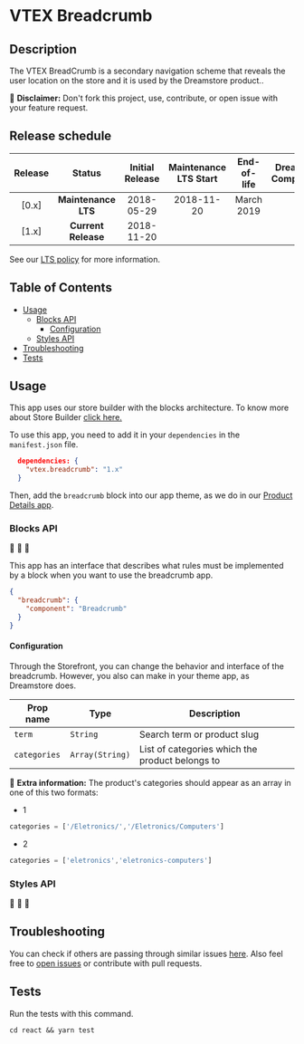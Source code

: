 # VTEX Breadcrumb

## Description
The VTEX BreadCrumb is a secondary navigation scheme that reveals the user location on the store and it is used by the Dreamstore product..

:loudspeaker: **Disclaimer:** Don't fork this project, use, contribute, or open issue with your feature request.

## Release schedule
| Release  | Status              | Initial Release | Maintenance LTS Start | End-of-life | Dreamstore Compatibility
| :--:     | :---:               |  :---:          | :---:                 | :---:       | :---: 
| [0.x]    | **Maintenance LTS** |  2018-05-29     | 2018-11-20            | March 2019  | 1.x
| [1.x]    | **Current Release** |  2018-11-20     |                       |             | 2.x

See our [LTS policy](https://github.com/vtex-apps/awesome-io#lts-policy) for more information.

## Table of Contents
- [Usage](#usage)
  - [Blocks API](#blocks-api)
    - [Configuration](#configuration)
  - [Styles API](#styles-api)
- [Troubleshooting](#troubleshooting)
- [Tests](#tests)

## Usage

This app uses our store builder with the blocks architecture. To know more about Store Builder [click here.](https://help.vtex.com/en/tutorial/understanding-storebuilder-and-stylesbuilder#structuring-and-configuring-our-store-with-object-object)

To use this app, you need to add it in your `dependencies` in the `manifest.json` file.

```json
  dependencies: {
    "vtex.breadcrumb": "1.x"
  }
```

Then, add the `breadcrumb` block into our app theme, as we do in our [Product Details app](https://github.com/vtex-apps/product-details/blob/master/store/blocks.json). 

### Blocks API
:construction: :construction: :construction:

This app has an interface that describes what rules must be implemented by a block when you want to use the breadcrumb app.

```json
{
  "breadcrumb": {
    "component": "Breadcrumb"
  }
}
```

#### Configuration 
Through the Storefront, you can change the behavior and interface of the breadcrumb. However, you also can make in your theme app, as Dreamstore does.

| Prop name          | Type           | Description                                                                 |
| ------------------ | -------------- | --------------------------------------------------------------------------- |
| `term`           | `String`       | Search term or product slug                       |
| `categories`       | `Array(String)`| List of categories which the product belongs to                             |


:loudspeaker: **Extra information:** The product's categories should appear as an array in one of this two formats:

- 1  

```javascript
categories = ['/Eletronics/','/Eletronics/Computers']
```

- 2

```javascript
categories = ['eletronics','eletronics-computers']
```

### Styles API
:construction: :construction: :construction:

## Troubleshooting
You can check if others are passing through similar issues [here](https://github.com/vtex-apps/carousel/issues). Also feel free to [open issues](https://github.com/vtex-apps/carousel/issues/new) or contribute with pull requests.

## Tests
Run the tests with this command.

```
cd react && yarn test
```
